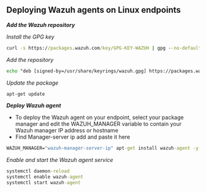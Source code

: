 Deploying Wazuh agents on Linux endpoints
---

_**Add the Wazuh repository**_

_Install the GPG key_

```cmd
curl -s https://packages.wazuh.com/key/GPG-KEY-WAZUH | gpg --no-default-keyring --keyring gnupg-ring:/usr/share/keyrings/wazuh.gpg --import && chmod 644 /usr/share/keyrings/wazuh.gpg
```

_Add the repository_

```cmd
echo "deb [signed-by=/usr/share/keyrings/wazuh.gpg] https://packages.wazuh.com/4.x/apt/ stable main" | tee -a /etc/apt/sources.list.d/wazuh.list
```
_Update the package_

```cmd
apt-get update
```
**_Deploy Wazuh agent_**

* To deploy the Wazuh agent on your endpoint, select your package manager and edit the WAZUH_MANAGER variable to contain your Wazuh manager IP address or hostname
* Find Manager-server ip add and paste it here

```cmd
WAZUH_MANAGER="wazuh-manager-server-ip" apt-get install wazuh-agent -y
```

_Enable and start the Wazuh agent service_

```cmd
systemctl daemon-reload
systemctl enable wazuh-agent
systemctl start wazuh-agent
```






